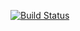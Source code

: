 [![Build Status](https://travis-ci.org/rjrudman/LinqQueryInjector.svg?branch=master)](https://travis-ci.org/rjrudman/LinqQueryInjector)